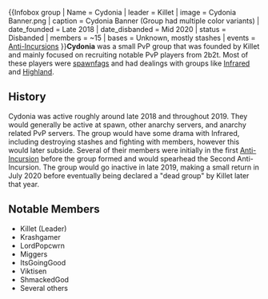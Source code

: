 {{Infobox group
| Name = Cydonia
| leader = Killet
| image = Cydonia Banner.png
| caption = Cydonia Banner (Group had multiple color variants)
| date_founded = Late 2018
| date_disbanded = Mid 2020
| status = Disbanded
| members = ~15
| bases = Unknown, mostly stashes
| events = [Anti-Incursions](https://2b2t.miraheze.org/wiki/Anti-Incursion)
}}**Cydonia** was a small PvP group that was founded by Killet and mainly focused on recruiting notable PvP players from 2b2t. Most of these players were [spawnfags](https://2b2t.miraheze.org/wiki/spawnfags) and had dealings with groups like [Infrared](https://2b2t.miraheze.org/wiki/Infrared) and [Highland](https://2b2t.miraheze.org/wiki/Highland).

## History
Cydonia was active roughly around late 2018 and throughout 2019. They would generally be active at spawn, other anarchy servers, and anarchy related PvP servers. The group would have some drama with Infrared, including destroying stashes and fighting with members, however this would later subside. Several of their members were initially in the first [Anti-Incursion](https://2b2t.miraheze.org/wiki/Anti-Incursion) before the group formed and would spearhead the Second Anti-Incursion. The group would go inactive in late 2019, making a small return in July 2020 before eventually being declared a "dead group" by Killet later that year.

## Notable Members
* Killet (Leader)
* Krashgamer
* LordPopcwrn
* Miggers
* ItsGoingGood
* Viktisen
* ShmackedGod
* Several others